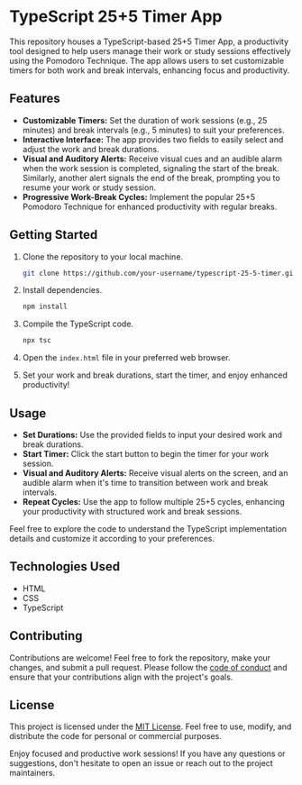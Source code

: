 # TypeScript 25+5 Timer App

This repository houses a TypeScript-based 25+5 Timer App, a productivity tool designed to help users manage their work or study sessions effectively using the Pomodoro Technique. The app allows users to set customizable timers for both work and break intervals, enhancing focus and productivity.

## Features

- **Customizable Timers:** Set the duration of work sessions (e.g., 25 minutes) and break intervals (e.g., 5 minutes) to suit your preferences.
- **Interactive Interface:** The app provides two fields to easily select and adjust the work and break durations.
- **Visual and Auditory Alerts:** Receive visual cues and an audible alarm when the work session is completed, signaling the start of the break. Similarly, another alert signals the end of the break, prompting you to resume your work or study session.
- **Progressive Work-Break Cycles:** Implement the popular 25+5 Pomodoro Technique for enhanced productivity with regular breaks.

## Getting Started

1. Clone the repository to your local machine.
   ```bash
   git clone https://github.com/your-username/typescript-25-5-timer.git
   ```

2. Install dependencies.
   ```bash
   npm install
   ```

3. Compile the TypeScript code.
   ```bash
   npx tsc
   ```

4. Open the `index.html` file in your preferred web browser.

5. Set your work and break durations, start the timer, and enjoy enhanced productivity!

## Usage

- **Set Durations:** Use the provided fields to input your desired work and break durations.
- **Start Timer:** Click the start button to begin the timer for your work session.
- **Visual and Auditory Alerts:** Receive visual alerts on the screen, and an audible alarm when it's time to transition between work and break intervals.
- **Repeat Cycles:** Use the app to follow multiple 25+5 cycles, enhancing your productivity with structured work and break sessions.

Feel free to explore the code to understand the TypeScript implementation details and customize it according to your preferences.

## Technologies Used

- HTML
- CSS
- TypeScript

## Contributing

Contributions are welcome! Feel free to fork the repository, make your changes, and submit a pull request. Please follow the [code of conduct](CODE_OF_CONDUCT.md) and ensure that your contributions align with the project's goals.

## License

This project is licensed under the [MIT License](LICENSE). Feel free to use, modify, and distribute the code for personal or commercial purposes.

Enjoy focused and productive work sessions! If you have any questions or suggestions, don't hesitate to open an issue or reach out to the project maintainers.
